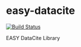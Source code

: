 easy-datacite
=============

[![Build Status](https://travis-ci.org/DANS-KNAW/easy-datacite.svg?branch=master)](https://travis-ci.org/DANS-KNAW/easy-datacite)

EASY DataCite Library
